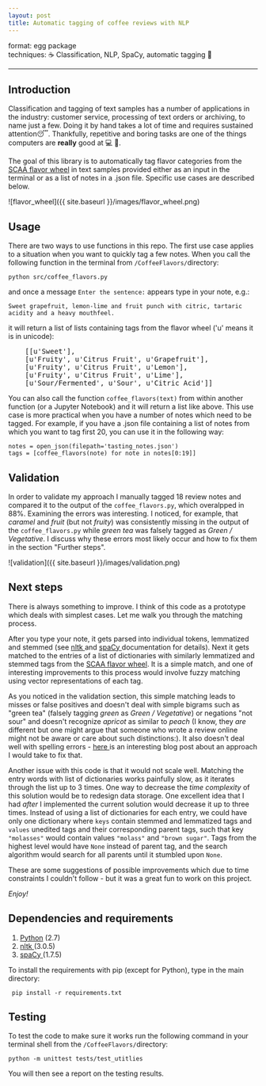 ```yaml
---
layout: post
title: Automatic tagging of coffee reviews with NLP
---
```

format: egg package  
techniques: ☕ Classification, NLP, SpaCy, automatic tagging 🤖  

---

## Introduction

Classification and tagging of text samples has a number of applications in the industry: customer service, processing of text orders or archiving, to name just a few. Doing it by hand takes a lot of time and requires sustained attention😴. Thankfully, repetitive and boring tasks are one of the things computers are **really** good at 💻 💯. 

The goal of this library is to automatically tag flavor categories from the [SCAA flavor wheel](http://www.scaa.org/chronicle/wp-content/uploads/2016/01/SCAA_FlavorWheel.01.18.15.jpg) in text samples provided either as an input in the terminal or as a list of notes in a .json file. Specific use cases are described below.

![flavor_wheel]({{ site.baseurl }}/images/flavor_wheel.png)

## Usage

There are two ways to use functions in this repo. The first use case applies to a situation when you want to quickly tag a few notes. When you call the following function in the terminal from <code>/CoffeeFlavors/</code>directory:

    python src/coffee_flavors.py   

and once a message <code>Enter the sentence:</code> appears type in your note, e.g.:

    Sweet grapefruit, lemon-lime and fruit punch with citric, tartaric acidity and a heavy mouthfeel.

it will return a list of lists containing tags from the flavor wheel ('u' means it is in unicode):

<pre>
    [[u'Sweet'],
    [u'Fruity', u'Citrus Fruit', u'Grapefruit'],
    [u'Fruity', u'Citrus Fruit', u'Lemon'],
    [u'Fruity', u'Citrus Fruit', u'Lime'],
    [u'Sour/Fermented', u'Sour', u'Citric Acid']]
</pre>

You can also call the function <code>coffee_flavors(text)</code> from within another function (or a Jupyter Notebook) and it will return a list like above. This use case is more practical when you have a number of notes which need to be tagged. For example, if you have a .json file containing a list of notes from which you want to tag first 20, you can use it in the following way:

    notes = open_json(filepath='tasting_notes.json')
    tags = [coffee_flavors(note) for note in notes[0:19]]

## Validation

In order to validate my approach I manually tagged 18 review notes and compared it to the output of the <code>coffee_flavors.py</code>, which overalpped in 88%. Examining the errors was interesting. I noticed, for example, that *caramel* and *fruit* (but not *fruity*) was consistently missing in the output of the <code>coffee_flavors.py</code> while *green tea* was falsely tagged as *Green / Vegetative*. I discuss why these errors most likely occur and how to fix them in the section "Further steps".

![validation]({{ site.baseurl }}/images/validation.png)

## Next steps
There is always something to improve. I think of this code as a prototype which deals with simplest cases. Let me walk you through the matching process.

After you type your note, it gets parsed into individual tokens, lemmatized and stemmed (see <a href="http://www.nltk.org"> nltk </a> and <a href="https://spacy.io"> spaCy </a>  documentation for details). Next it gets matched to the entries of a list of dictionaries with similarly lemmatized and stemmed tags from the [SCAA flavor wheel](http://www.scaa.org/chronicle/wp-content/uploads/2016/01/SCAA_FlavorWheel.01.18.15.jpg). It is a simple match, and one of interesting improvements to this process would involve fuzzy matching using vector representations of each tag. 

As you noticed in the validation section, this simple matching leads to misses or false positives and doesn't deal with simple bigrams such as "green tea" (falsely tagging *green* as *Green / Vegetative*) or negations "not sour" and doesn't recognize *apricot* as similar to *peach* (I know, they *are* different but one might argue that someone who wrote a review online might not be aware or care about such distinctions:). It also doesn't deal well with spelling errors - <a href="https://github.com/mattalcock/blog/blob/master/2012/12/5/python-spell-checker.rst"> here </a> is an interesting blog post about an approach I would take to fix that. 

Another issue with this code is that it would not scale well. Matching the entry words with list of dictionaries works painfully slow, as it iterates through the list up to 3 times. One way to decrease the *time complexity* of this solution would be to redesign data storage. One excellent idea that I had *after* I implemented the current solution would decrease it up to three times. Instead of using a list of dictionaries for each entry, we could have only one dictionary where <code>keys</code> contain stemmed and lemmatized tags and <code>values</code> unedited tags and their corresponding parent tags, such that key <code>"molasses"</code> would contain values <code>"molass"</code> and <code>"brown sugar"</code>. Tags from the highest level would have <code>None</code> instead of parent tag, and the search algorithm would search for all parents until it stumbled upon <code>None</code>.

These are some suggestions of possible improvements which due to time constraints I couldn't follow - but it was a great fun to work on this project. 

*Enjoy!*

## Dependencies and requirements

1. <a href="https://www.python.org/"> Python</a> (2.7)
2. <a href="http://www.nltk.org"> nltk </a> (3.0.5)
3. <a href="https://spacy.io"> spaCy </a> (1.7.5)


To install the requirements with pip (except for Python), type in the main directory:

<code> pip install -r requirements.txt </code>

## Testing

To test the code to make sure it works run the following command in your terminal shell from the <code>/CoffeeFlavors/</code>directory:

    python -m unittest tests/test_utitlies  

You will then see a report on the testing results.

